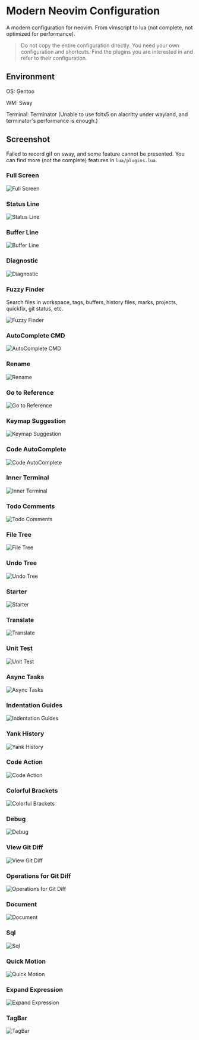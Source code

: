 # Modern Neovim Configuration

A modern configuration for neovim. From vimscript to lua (not complete, not optimized for performance).

> Do not copy the entire configuration directly. You need your own configuration and shortcuts. Find the plugins you are interested in and refer to their configuration.

## Environment

OS: Gentoo

WM: Sway

Terminal: Terminator (Unable to use fcitx5 on alacritty under wayland, and terminator's performance is enough.)

## Screenshot

Failed to record gif on sway, and some feature cannot be presented. You can find more (not the complete) features in `lua/plugins.lua`.

### Full Screen

![Full Screen](https://github.com/niuiic/modern-neovim-configuration/blob/main/img/full-screen.png)

### Status Line

![Status Line](https://github.com/niuiic/modern-neovim-configuration/blob/main/img/statusline.png)

### Buffer Line

![Buffer Line](https://github.com/niuiic/modern-neovim-configuration/blob/main/img/bufferline.png)

### Diagnostic

![Diagnostic](https://github.com/niuiic/modern-neovim-configuration/blob/main/img/diagnostic.png)

### Fuzzy Finder

Search files in workspace, tags, buffers, history files, marks, projects, quickfix, git status, etc.

![Fuzzy Finder](https://github.com/niuiic/modern-neovim-configuration/blob/main/img/fuzzy-finder.png)

### AutoComplete CMD

![AutoComplete CMD](https://github.com/niuiic/modern-neovim-configuration/blob/main/img/autocomplete-cmd.png)

### Rename

![Rename](https://github.com/niuiic/modern-neovim-configuration/blob/main/img/rename.png)

### Go to Reference

![Go to Reference](https://github.com/niuiic/modern-neovim-configuration/blob/main/img/goto-reference.png)

### Keymap Suggestion

![Keymap Suggestion](https://github.com/niuiic/modern-neovim-configuration/blob/main/img/keymap-suggestion.png)

### Code AutoComplete

![Code AutoComplete](https://github.com/niuiic/modern-neovim-configuration/blob/main/img/code-autocomplete.png)

### Inner Terminal

![Inner Terminal](https://github.com/niuiic/modern-neovim-configuration/blob/main/img/inner-terminal.png)

### Todo Comments

![Todo Comments](https://github.com/niuiic/modern-neovim-configuration/blob/main/img/todo-comments.png)

### File Tree

![File Tree](https://github.com/niuiic/modern-neovim-configuration/blob/main/img/file-tree.png)

### Undo Tree

![Undo Tree](https://github.com/niuiic/modern-neovim-configuration/blob/main/img/undo-tree.png)

### Starter

![Starter](https://github.com/niuiic/modern-neovim-configuration/blob/main/img/starter.png)

### Translate

![Translate](https://github.com/niuiic/modern-neovim-configuration/blob/main/img/translate.png)

### Unit Test

![Unit Test](https://github.com/niuiic/modern-neovim-configuration/blob/main/img/unit-test.png)

### Async Tasks

![Async Tasks](https://github.com/niuiic/modern-neovim-configuration/blob/main/img/async-tasks.png)

### Indentation Guides

![Indentation Guides](https://github.com/niuiic/modern-neovim-configuration/blob/main/img/indentation-guides.png)

### Yank History

![Yank History](https://github.com/niuiic/modern-neovim-configuration/blob/main/img/yank-history.png)

### Code Action

![Code Action](https://github.com/niuiic/modern-neovim-configuration/blob/main/img/code-action.png)

### Colorful Brackets

![Colorful Brackets](https://github.com/niuiic/modern-neovim-configuration/blob/main/img/colorful-brackets.png)

### Debug

![Debug](https://github.com/niuiic/modern-neovim-configuration/blob/main/img/debug.png)

### View Git Diff

![View Git Diff](https://github.com/niuiic/modern-neovim-configuration/blob/main/img/view-git-diff.png)

### Operations for Git Diff

![Operations for Git Diff](https://github.com/niuiic/modern-neovim-configuration/blob/main/img/operations-for-git-diff.png)

### Document

![Document](https://github.com/niuiic/modern-neovim-configuration/blob/main/img/document.png)

### Sql

![Sql](https://github.com/niuiic/modern-neovim-configuration/blob/main/img/sql.png)

### Quick Motion

![Quick Motion](https://github.com/niuiic/modern-neovim-configuration/blob/main/img/quick-motion.png)

### Expand Expression

![Expand Expression](https://github.com/niuiic/modern-neovim-configuration/blob/main/img/expand-expression.png)

### TagBar

![TagBar](https://github.com/niuiic/modern-neovim-configuration/blob/main/img/tagbar.png)
